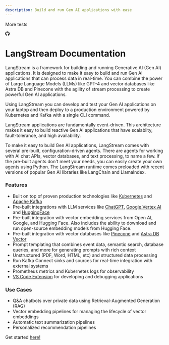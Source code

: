 ```yaml
---
description: Build and run Gen AI applications with ease
---
```


More tests
<i class="fab fa-github"></i>

<svg xmlns="http://www.w3.org/2000/svg" height="1em" viewBox="0 0 496 512"><!--! Font Awesome Free 6.4.2 by @fontawesome - https://fontawesome.com License - https://fontawesome.com/license (Commercial License) Copyright 2023 Fonticons, Inc. --><path d="M165.9 397.4c0 2-2.3 3.6-5.2 3.6-3.3.3-5.6-1.3-5.6-3.6 0-2 2.3-3.6 5.2-3.6 3-.3 5.6 1.3 5.6 3.6zm-31.1-4.5c-.7 2 1.3 4.3 4.3 4.9 2.6 1 5.6 0 6.2-2s-1.3-4.3-4.3-5.2c-2.6-.7-5.5.3-6.2 2.3zm44.2-1.7c-2.9.7-4.9 2.6-4.6 4.9.3 2 2.9 3.3 5.9 2.6 2.9-.7 4.9-2.6 4.6-4.6-.3-1.9-3-3.2-5.9-2.9zM244.8 8C106.1 8 0 113.3 0 252c0 110.9 69.8 205.8 169.5 239.2 12.8 2.3 17.3-5.6 17.3-12.1 0-6.2-.3-40.4-.3-61.4 0 0-70 15-84.7-29.8 0 0-11.4-29.1-27.8-36.6 0 0-22.9-15.7 1.6-15.4 0 0 24.9 2 38.6 25.8 21.9 38.6 58.6 27.5 72.9 20.9 2.3-16 8.8-27.1 16-33.7-55.9-6.2-112.3-14.3-112.3-110.5 0-27.5 7.6-41.3 23.6-58.9-2.6-6.5-11.1-33.3 2.6-67.9 20.9-6.5 69 27 69 27 20-5.6 41.5-8.5 62.8-8.5s42.8 2.9 62.8 8.5c0 0 48.1-33.6 69-27 13.7 34.7 5.2 61.4 2.6 67.9 16 17.7 25.8 31.5 25.8 58.9 0 96.5-58.9 104.2-114.8 110.5 9.2 7.9 17 22.9 17 46.4 0 33.7-.3 75.4-.3 83.6 0 6.5 4.6 14.4 17.3 12.1C428.2 457.8 496 362.9 496 252 496 113.3 383.5 8 244.8 8zM97.2 352.9c-1.3 1-1 3.3.7 5.2 1.6 1.6 3.9 2.3 5.2 1 1.3-1 1-3.3-.7-5.2-1.6-1.6-3.9-2.3-5.2-1zm-10.8-8.1c-.7 1.3.3 2.9 2.3 3.9 1.6 1 3.6.7 4.3-.7.7-1.3-.3-2.9-2.3-3.9-2-.6-3.6-.3-4.3.7zm32.4 35.6c-1.6 1.3-1 4.3 1.3 6.2 2.3 2.3 5.2 2.6 6.5 1 1.3-1.3.7-4.3-1.3-6.2-2.2-2.3-5.2-2.6-6.5-1zm-11.4-14.7c-1.6 1-1.6 3.6 0 5.9 1.6 2.3 4.3 3.3 5.6 2.3 1.6-1.3 1.6-3.9 0-6.2-1.4-2.3-4-3.3-5.6-2z"/></svg>

# LangStream Documentation

LangStream is a framework for building and running Generative AI (Gen AI) applications. It is designed to make it easy to build and run Gen AI applications that can process data in real-time. You can combine the power of Large Language Models (LLMs) like GPT-4 and vector databases like Astra DB and Pinecone with the agility of stream processing to create powerful Gen AI applications.

Using LangStream you can develop and test your Gen AI applications on your laptop and then deploy to a production environment powered by Kubernetes and Kafka with a single CLI command.

LangStream applications are fundamentally event-driven. This architecture makes it easy to build reactive Gen AI applications that have scalabiity, fault-tolerance, and high availability.

To make it easy to build Gen AI applications, LangStream comes with several pre-built, configuration-driven agents. There are agents for working with AI chat APIs, vector databases, and text processing, to name a few. If the pre-built agents don't meet your needs, you can easily create your own agents using Python. The LangStream runtime comes preloaded with recent versions of popular Gen AI libraries like LangChain and LlamaIndex.


### Features

* Built on top of proven production technologies like [Kubernetes](https://kubernetes.io/) and [Apache Kafka](https://kafka.apache.org/) 
* Pre-built integrations with LLM services like [ChatGPT](https://openai.com/), [Google Vertex AI](https://cloud.google.com/vertex-ai) and [HuggingFace](https://huggingface.co/)
* Pre-built integration with vector embedding services from Open AI, Google, and Hugging Face. Also includes the ability to download and run open-source embedding models from Hugging Face.
* Pre-built integration with vector databases like [Pinecone](https://www.pinecone.io/) and [Astra DB Vector](https://www.datastax.com/products/vector-search)
* Prompt templating that combines event data, semantic search, database queries, and more for generating prompts with rich context
* Unstructured (PDF, Word, HTML, etc) and structured data processing
* Run Kafka Connect sinks and sources for real-time integration with external systems
* Prometheus metrics and Kubernetes logs for observability
* [VS Code Extension](https://marketplace.visualstudio.com/items?itemName=DataStax.langstream) for developing and debugging applications

### Use Cases
* Q&A chatbots over private data using Retrieval-Augmented Generation (RAG)
* Vector embedding pipelines for managing the lifecycle of vector embeddings
* Automatic text summarization pipelines
* Personalized recommendation pipelines


Get started [here!](get-started.md)
